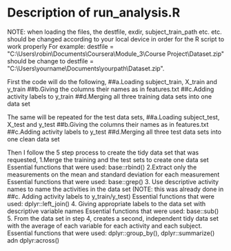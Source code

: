 # Description of run_analysis.R
NOTE: when loading the files, the destfile, exdir, subject_train_path etc. etc. should be changed according to your local device in order for the R script to work properly
For example: destfile = "C:\\Users\\robin\\Documents\\Coursera\\Module_3\\Course Project\\Dataset.zip" should be change to destfile = "C:\\Users\\yourname\\Documents\\yourpath\\Dataset.zip".

First the code will do the following,
##a.Loading subject_train, X_train and y_train
##b.Giving the columns their names as in features.txt
##c.Adding activity labels to y_train
##d.Merging all three training data sets into one data set

The same will be repeated for the test data sets,
##a.Loading subject_test, X_test and y_test
##b.Giving the columns their names as in features.txt
##c.Adding activity labels to y_test
##d.Merging all three test data sets into one clean data set

Then I follow the 5 step process to create the tidy data set that was requested,
1.Merge the training and the test sets to create one data set
Essential functions that were used: base::rbind()
2.Extract only the measurements on the mean and standard deviation for each measurement
Essential functions that were used: base::grep()
3. Use descriptive activity names to name the activities in the data set (NOTE: this was already done in ##c. Adding activity labels to y_train/y_test)
Essential functions that were used: dplyr::left_join()
4. Giving appropriate labels to the data set with descriptive variable names
Essential functions that were used: base::sub()
5. From the data set in step 4, creates a second, independent tidy data set with the average of each variable for each activity and each subject.
Essential functions that were used: dplyr::group_by(), dplyr::summarize() adn dplyr:across()
